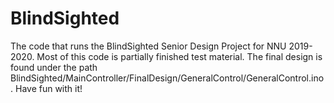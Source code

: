 # BlindSighted
The code that runs the BlindSighted Senior Design Project for NNU 2019-2020.
Most of this code is partially finished test material.
The final design is found under the path BlindSighted/MainController/FinalDesign/GeneralControl/GeneralControl.ino.
Have fun with it!
